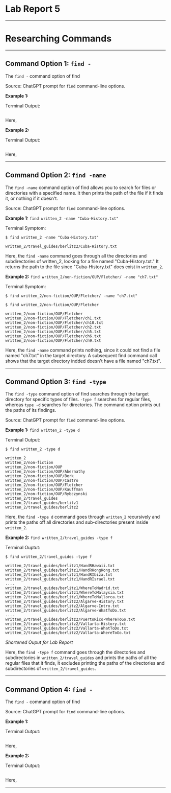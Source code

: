 # Lab Report 5
***
# Researching Commands
***

## Command Option 1: `find -`

The `find -` command option of find 

Source: ChatGPT prompt for `find` command-line options.

**Example 1:** ` `

Terminal Output:

```
```

Here, 

**Example 2:** ` `

Terminal Output:

```
```

Here, 

***
## Command Option 2: `find -name`

The `find -name` command option of find allows you to search for files or directories with a specified name. It then prints the path of the file if it finds it, or nothing if it doesn't.

Source: ChatGPT prompt for `find` command-line options.

**Example 1:** `find written_2 -name "Cuba-History.txt"`

Terminal Symptom:

```
$ find written_2 -name "Cuba-History.txt"

written_2/travel_guides/berlitz2/Cuba-History.txt
```

Here, the `find -name` command goes through all the directories and subdirectories of written_2, looking for a file named "Cuba-History.txt." It returns the path to the file since "Cuba-History.txt" does exist in `written_2`.

**Example 2:** `find written_2/non-fiction/OUP/Fletcher/ -name "ch7.txt"`

Terminal Symptom:

```
$ find written_2/non-fiction/OUP/Fletcher/ -name "ch7.txt"

$ find written_2/non-fiction/OUP/Fletcher

written_2/non-fiction/OUP/Fletcher
written_2/non-fiction/OUP/Fletcher/ch1.txt
written_2/non-fiction/OUP/Fletcher/ch10.txt
written_2/non-fiction/OUP/Fletcher/ch2.txt
written_2/non-fiction/OUP/Fletcher/ch5.txt
written_2/non-fiction/OUP/Fletcher/ch6.txt
written_2/non-fiction/OUP/Fletcher/ch9.txt
```

Here, the `find -name` command prints nothing, since it could not find a file named "ch7.txt" in the target directory. A subsequent find command call shows that the target directory indded doesn't have a file named "ch7.txt".

***
## Command Option 3: `find -type`

The `find -type` command option of find searches through the target directory for specific types of files. `-type f` searches for regular files, whereas `type -d` searches for directories. The command option prints out the paths of its findings.

Source: ChatGPT prompt for `find` command-line options.

**Example 1:** `find written_2 -type d`

Terminal Output:

```
$ find written_2 -type d

written_2
written_2/non-fiction
written_2/non-fiction/OUP
written_2/non-fiction/OUP/Abernathy
written_2/non-fiction/OUP/Berk
written_2/non-fiction/OUP/Castro
written_2/non-fiction/OUP/Fletcher
written_2/non-fiction/OUP/Kauffman
written_2/non-fiction/OUP/Rybczynski
written_2/travel_guides
written_2/travel_guides/berlitz1
written_2/travel_guides/berlitz2
```

Here, the `find -type d` command goes through `written_2` recursively and prints the paths off all directories and sub-directories present inside `written_2`.

**Example 2:** `find written_2/travel_guides -type f`

Terminal Ouptut:

```
$ find written_2/travel_guides -type f

written_2/travel_guides/berlitz1/HandRHawaii.txt
written_2/travel_guides/berlitz1/HandRHongKong.txt
written_2/travel_guides/berlitz1/HandRIbiza.txt
written_2/travel_guides/berlitz1/HandRIsrael.txt
....
written_2/travel_guides/berlitz1/WhereToMadrid.txt
written_2/travel_guides/berlitz1/WhereToMalaysia.txt
written_2/travel_guides/berlitz1/WhereToMallorca.txt
written_2/travel_guides/berlitz2/Algarve-History.txt
written_2/travel_guides/berlitz2/Algarve-Intro.txt
written_2/travel_guides/berlitz2/Algarve-WhatToDo.txt
....
written_2/travel_guides/berlitz2/PuertoRico-WhereToGo.txt
written_2/travel_guides/berlitz2/Vallarta-History.txt
written_2/travel_guides/berlitz2/Vallarta-WhatToDo.txt
written_2/travel_guides/berlitz2/Vallarta-WhereToGo.txt
```
*Shortened Ouput for Lab Report*

Here, the `find -type f` command goes through the directories and subdirectories in `written_2/travel_guides` and prints the paths of all the regular files that it finds, it excludes printing the paths of the directories and subdirectories of `written_2/travel_guides`.

***
## Command Option 4: `find -`

The `find -` command option of find 

Source: ChatGPT prompt for `find` command-line options.

**Example 1:** ` `

Terminal Output:

```
```

Here, 

**Example 2:** ` `

Terminal Output:

```
```

Here, 

***
